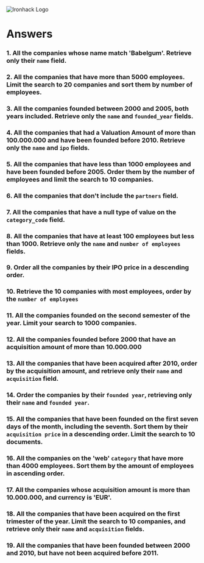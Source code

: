 ![Ironhack Logo](https://i.imgur.com/1QgrNNw.png)

# Answers

### 1. All the companies whose name match 'Babelgum'. Retrieve only their `name` field.

<!-- FILTER: {name: 'Babelgum'} -->
<!-- PROJECT: {name: 1, _id: 0}-->
<!-- RESULT: "name": "Babelgum"-->


### 2. All the companies that have more than 5000 employees. Limit the search to 20 companies and sort them by **number of employees**.

<!-- FILTER: {number_of_employees: {$gte: 5000}} -->
<!-- PROJECT: {number_of_employees: -1}-->
<!-- LIMIT: 20 -->


### 3. All the companies founded between 2000 and 2005, both years included. Retrieve only the `name` and `founded_year` fields.

<!-- FILTER: { founded_year: { $gte: 2000,$lte: 2005  } } -->
<!-- PROJECT: {name: 1, founded_year: 1} -->

### 4. All the companies that had a Valuation Amount of more than 100.000.000 and have been founded before 2010. Retrieve only the `name` and `ipo` fields.

<!-- FILTER:{ $and: [{"ipo.valuation_amount": {$gt: 10000000}}, {founded_year:{$lt: 2010}}] } -->
<!-- PROJECT: {name:1,ipo:1,_id:0} -->

### 5. All the companies that have less than 1000 employees and have been founded before 2005. Order them by the number of employees and limit the search to 10 companies.

<!-- FILTER: { $and: [{ number_of_employees: {$lt: 1000} }, { founded_year: {$lt: 2005} }] } -->
<!-- PROJECT: { number_of_employees: 1 } -->
<!-- LIMIT: 10 -->

### 6. All the companies that don't include the `partners` field.

<!-- FILTER: { partners: { $size: 0 } } -->

### 7. All the companies that have a null type of value on the `category_code` field.

<!-- FILTER: { category_code: { $type: "null" } } -->

### 8. All the companies that have at least 100 employees but less than 1000. Retrieve only the `name` and `number of employees` fields.

<!-- FILTER: { $and: [{number_of_employees: {$gte: 100}}, {number_of_employees: {$lt: 1000}}]} -->
<!-- PROJECT: {name: 1, number_of_employees: 1, _id: 0} -->

### 9. Order all the companies by their IPO price in a descending order.

<!-- SORT: { "ipo.valuation_amount": -1 } -->

### 10. Retrieve the 10 companies with most employees, order by the `number of employees`

<!--FILTER: { number_of_employees:-1} -->
<!-- LIMIT: 10 -->

### 11. All the companies founded on the second semester of the year. Limit your search to 1000 companies.

<!-- FILTER: {founded_month:{$gte:7}}
<!-- LIMIT: 1000 -->

### 12. All the companies founded before 2000 that have an acquisition amount of more than 10.000.000

<!-- FILTER: {$and:[{founded_year:{$lt:2000}}, {"acquisitions.price_amount":{$gt:10000000}}]}-->

### 13. All the companies that have been acquired after 2010, order by the acquisition amount, and retrieve only their `name` and `acquisition` field.

<!-- FILTER: {"acquisition.acquired_year":{$gt:2010}} -->
<!-- PROJECT: {name:1, acquisition:1, _id:0} sort : {"acquisition.price_amount":-1} -->

### 14. Order the companies by their `founded year`, retrieving only their `name` and `founded year`.

<!-- PROJECT: {name:1, founded_year:1, _id:0} -->
<!--  SORT : {founded_year:1} -->

### 15. All the companies that have been founded on the first seven days of the month, including the seventh. Sort them by their `acquisition price` in a descending order. Limit the search to 10 documents.

<!-- FILTER: {founded_day:{$lte:7}} -->
<!-- SORT : {"acquisition.price_amount":-1} -->
<!-- LIMIT : 10 -->

### 16. All the companies on the 'web' `category` that have more than 4000 employees. Sort them by the amount of employees in ascending order.

<!-- FILTER: {$and:[{category_code:"web"},{number_of_employees:{$gt:4000}}]}-->
<!-- SORT : {number_of_employees:1} -->

### 17. All the companies whose acquisition amount is more than 10.000.000, and currency is 'EUR'.

<!-- FILTER: {$and:[{"acquisition.price_amount":{$gt:10000000}},{"acquisition.price_currency_code": "EUR" }]} -->

### 18. All the companies that have been acquired on the first trimester of the year. Limit the search to 10 companies, and retrieve only their `name` and `acquisition` fields.

<!-- FILTER: {"acquisition.acquired_month":{$lte:3}} -->
<!-- PROJECT: {name:1, acquisition:1, _id:0}  -->
<!-- LIMIT : 10 -->

### 19. All the companies that have been founded between 2000 and 2010, but have not been acquired before 2011.

<!-- FILTER: { $and: [{ founded_year: {$gte: 2000} }, { founded_year: {$lte: 2010} }, { "acquisition.acquired_year": {$gte: 2011} }] } -->

